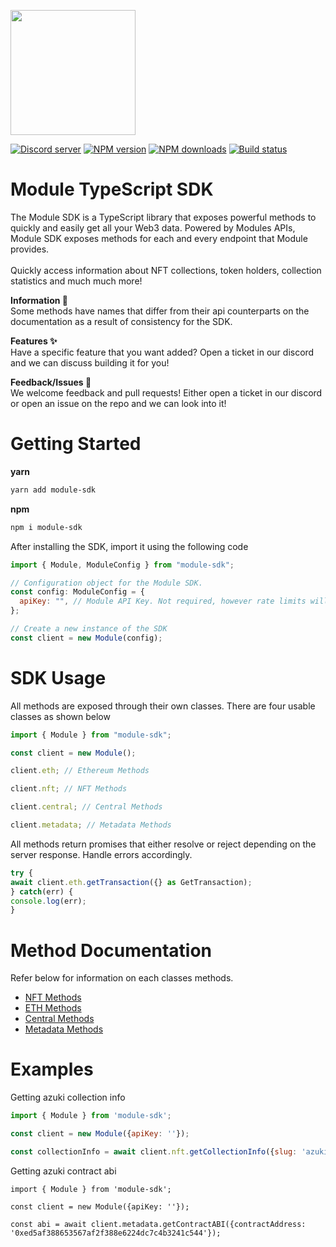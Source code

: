<div>
  <p align="">
    <a href="https://modulenft.xyz" target="_blank" rel="nofollow">
      <img src="https://files.readme.io/98678b9-PFP.png" width="200" />
    </a>
  </p>
  <div align="" class="badge-container">
    <a href="https://discord.gg/module"
      ><img
        src="https://img.shields.io/discord/948346835423068250?color=5865F2&logo=discord&logoColor=white"
        alt="Discord server"
    /></a>
    <a href="https://www.npmjs.com/package/module-sdk"
      ><img
        src="https://img.shields.io/npm/v/module-sdk.svg?maxAge=3600"
        alt="NPM version"
    /></a>
    <a href="https://www.npmjs.com/package/module-sdk"
      ><img
        src="https://img.shields.io/npm/dt/module-sdk.svg?maxAge=3600"
        alt="NPM downloads"
    /></a>
    <a href="https://github.com/modulenft/module-sdk/actions"
      ><img
        src="https://github.com/modulenft/module-sdk/workflows/Build/badge.svg"
        alt="Build status"
    /></a>
  </div>
  <h1 align="">
    <b>Module TypeScript SDK</b>
  </h1>
  <p align="">
The Module SDK is a TypeScript library that exposes powerful methods to quickly and easily get all your Web3 data. Powered by Modules APIs, Module SDK exposes methods for each and every endpoint that Module provides.
</br></br>
Quickly access information about NFT collections, token holders, collection statistics and much much more!
</div>

**Information 📖**
</br>
Some methods have names that differ from their api counterparts on the documentation as a result of consistency for the SDK.

**Features ✨**
</br>
Have a specific feature that you want added? Open a ticket in our discord and we can discuss building it for you!

**Feedback/Issues 🤝**
</br>
We welcome feedback and pull requests! Either open a ticket in our discord or open an issue on the repo and we can look into it!


# Getting Started
**yarn**
```zsh
yarn add module-sdk
```
**npm** 
```zsh
npm i module-sdk
```
After installing the SDK, import it using the following code
```js
import { Module, ModuleConfig } from "module-sdk";

// Configuration object for the Module SDK. 
const config: ModuleConfig = {
  apiKey: "", // Module API Key. Not required, however rate limits will apply.
};

// Create a new instance of the SDK
const client = new Module(config);
```

# SDK Usage

All methods are exposed through their own classes. 
There are four usable classes as shown below
```js
import { Module } from "module-sdk";

const client = new Module();

client.eth; // Ethereum Methods

client.nft; // NFT Methods

client.central; // Central Methods

client.metadata; // Metadata Methods

```

All methods return promises that either resolve or reject depending on the server response. Handle errors accordingly.
```js
try {
await client.eth.getTransaction({} as GetTransaction);
} catch(err) {
console.log(err);
}
```

# Method Documentation
Refer below for information on each classes methods.

- [NFT Methods](./doc/nft.md)
- [ETH Methods](./doc/eth.md)
- [Central Methods](./doc/central.md)
- [Metadata Methods](./doc/metadata.md)


# Examples
Getting azuki collection info
```js
import { Module } from 'module-sdk';

const client = new Module({apiKey: ''});

const collectionInfo = await client.nft.getCollectionInfo({slug: 'azuki'});
```
Getting azuki contract abi
```
import { Module } from 'module-sdk';

const client = new Module({apiKey: ''});

const abi = await client.metadata.getContractABI({contractAddress: '0xed5af388653567af2f388e6224dc7c4b3241c544'});
```
